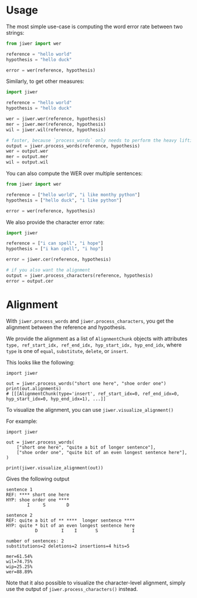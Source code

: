 # Usage

The most simple use-case is computing the word error rate between two strings:

```python
from jiwer import wer

reference = "hello world"
hypothesis = "hello duck"

error = wer(reference, hypothesis)
```

Similarly, to get other measures:

```python
import jiwer

reference = "hello world"
hypothesis = "hello duck"

wer = jiwer.wer(reference, hypothesis)
mer = jiwer.mer(reference, hypothesis)
wil = jiwer.wil(reference, hypothesis)

# faster, because `process_words` only needs to perform the heavy lifting once:
output = jiwer.process_words(reference, hypothesis)
wer = output.wer
mer = output.mer
wil = output.wil
```

You can also compute the WER over multiple sentences:

```python
from jiwer import wer

reference = ["hello world", "i like monthy python"]
hypothesis = ["hello duck", "i like python"]

error = wer(reference, hypothesis)
```

We also provide the character error rate:

```python
import jiwer

reference = ["i can spell", "i hope"]
hypothesis = ["i kan cpell", "i hop"]

error = jiwer.cer(reference, hypothesis)

# if you also want the alignment
output = jiwer.process_characters(reference, hypothesis)
error = output.cer
```

# Alignment

With `jiwer.process_words` and `jiwer.process_characters`, you get the alignment between the reference and hypothesis.

We provide the alignment as a list of `AlignmentChunk` objects with attributes `type, ref_start_idx, ref_end_idx, hyp_start_idx, hyp_end_idx`, where `type` is one of `equal`, `substitute`, `delete`, or `insert`.

This looks like the following:

```python3
import jiwer

out = jiwer.process_words("short one here", "shoe order one")
print(out.alignments)
# [[[AlignmentChunk(type='insert', ref_start_idx=0, ref_end_idx=0, hyp_start_idx=0, hyp_end_idx=1), ...]]
```

To visualize the alignment, you can use `jiwer.visualize_alignment()`

For example:

```python3
import jiwer

out = jiwer.process_words(
    ["short one here", "quite a bit of longer sentence"],
    ["shoe order one", "quite bit of an even longest sentence here"],
)

print(jiwer.visualize_alignment(out))
```
Gives the following output
```text
sentence 1
REF: **** short one here
HYP: shoe order one ****
        I     S        D

sentence 2
REF: quite a bit of ** ****  longer sentence ****
HYP: quite * bit of an even longest sentence here
           D         I    I       S             I

number of sentences: 2
substitutions=2 deletions=2 insertions=4 hits=5

mer=61.54%
wil=74.75%
wip=25.25%
wer=88.89%
```

Note that it also possible to visualize the character-level alignment, simply use the output of `jiwer.process_characters()` instead. 
